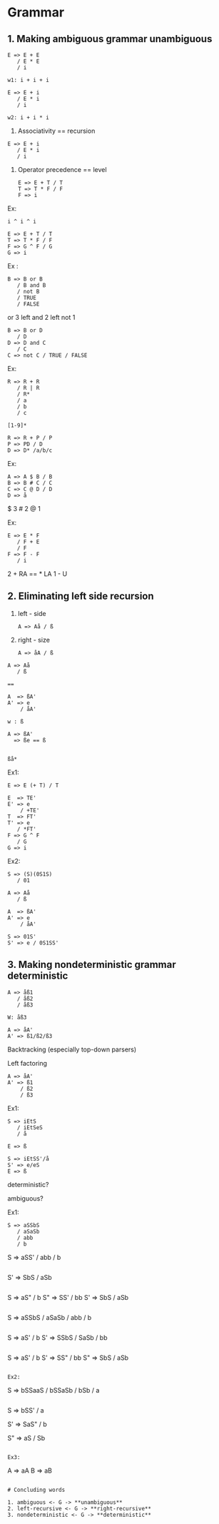 # Grammar

## 1. Making ambiguous grammar unambiguous

```
E => E + E
   / E * E
   / i

w1: i + i + i

E => E + i
   / E * i
   / i

w2: i + i * i
```

1.  Associativity == recursion

   ```
   E => E + i
      / E * i
      / i
   ```
1. Operator precedence == level

   ```
   E => E + T / T
   T => T * F / F
   F => i
   ```

Ex:

```
i ^ i ^ i

E => E + T / T
T => T * F / F
F => G ^ F / G
G => i
```

Ex :

```
B => B or B
   / B and B
   / not B
   / TRUE
   / FALSE
```

or  3 left
and 2 left
not 1

```
B => B or D
   / D
D => D and C
   / C
C => not C / TRUE / FALSE
```

Ex:

```
R => R + R
   / R | R
   / R*
   / a
   / b
   / c

[1-9]*

R => R + P / P
P => PD / D
D => D* /a/b/c
```

Ex:

```
A => A $ B / B
B => B # C / C
C => C @ D / D
D => å
```

\$ 3
\# 2
\@ 1

Ex:

```
E => E * F
   / F + E
   / F
F => F - F
   / i
```

2 + RA == * LA
1 - U

## 2. Eliminating left side recursion

1. left - side

   ```
   A => Aå / ß
   ```

1. right - size

   ```
   A => åA / ß
   ```

```
A => Aå
   / ß

==

A  => ßA'
A' => e
    / åA'
```

```
w : ß

A => ßA'
  => ße == ß


ßå*
```

Ex1:

```
E => E (+ T) / T

E  => TE'
E' => e
    / +TE'
T  => FT'
T' => e
   / *FT'
F => G ^ F
   / G
G => i
```

Ex2:

```
S => (S)(0S1S)
   / 01
```

```
A => Aå
   / ß
```

```
A  => ßA'
A' => e
    / åA'
```

```
S => 01S'
S' => e / 0S1SS'
```

## 3. Making nondeterministic grammar deterministic

```
A => åß1
   / åß2
   / åß3

W: åß3
```

```
A => åA'
A' => ß1/ß2/ß3
```

Backtracking (especially top-down parsers)

Left factoring

```
A => åA'
A' => ß1
    / ß2
    / ß3
```

Ex1:

```
S => iEtS
   / iEtSeS
   / å

E => ß
```

```
S => iEtSS'/å
S' => e/eS
E => ß
```

deterministic?

ambiguous?

Ex1:

```
S => aSSbS
   / aSaSb
   / abb
   / b
```

S => aSS'
   / abb
   / b
```

```
S' => SbS
    / aSb
```

```
S => aS"
   / b
S" => SS'
    / bb
S' => SbS
    / aSb
```

```
S => aSSbS
   / aSaSb
   / abb
   / b
```

```
S => aS'
   / b
S' => SSbS
    / SaSb
    / bb
```

```
S => aS'
   / b
S' => SS"
    / bb
S" => SbS
    / aSb
```

Ex2:

```
S => bSSaaS
   / bSSaSb
   / bSb
   / a
```

```
S => bSS'
   / a

S' => SaS"
    / b

S" => aS
    / Sb
```

Ex3:

```
A => aA
B => aB
```

# Concluding words

1. ambiguous <- G -> **unambiguous**
2. left-recursive <- G -> **right-recursive**
3. nondeterministic <- G -> **deterministic**

